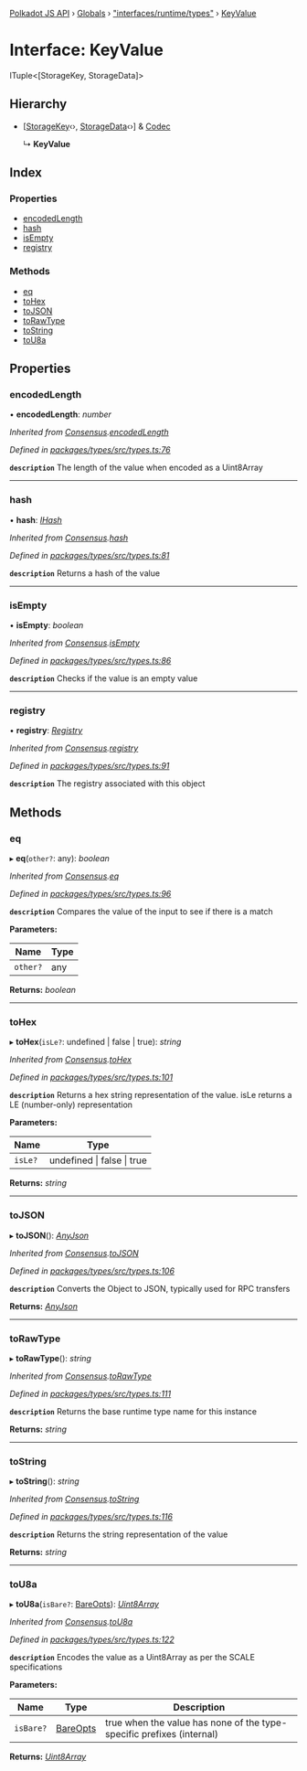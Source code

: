 [Polkadot JS API](../README.md) › [Globals](../globals.md) › ["interfaces/runtime/types"](../modules/_interfaces_runtime_types_.md) › [KeyValue](_interfaces_runtime_types_.keyvalue.md)

# Interface: KeyValue

ITuple<[StorageKey, StorageData]>

## Hierarchy

* [[StorageKey](../classes/_primitive_storagekey_.storagekey.md)‹›, [StorageData](../classes/_primitive_storagedata_.storagedata.md)‹›] & [Codec](_types_.codec.md)

  ↳ **KeyValue**

## Index

### Properties

* [encodedLength](_interfaces_runtime_types_.keyvalue.md#encodedlength)
* [hash](_interfaces_runtime_types_.keyvalue.md#hash)
* [isEmpty](_interfaces_runtime_types_.keyvalue.md#isempty)
* [registry](_interfaces_runtime_types_.keyvalue.md#registry)

### Methods

* [eq](_interfaces_runtime_types_.keyvalue.md#eq)
* [toHex](_interfaces_runtime_types_.keyvalue.md#tohex)
* [toJSON](_interfaces_runtime_types_.keyvalue.md#tojson)
* [toRawType](_interfaces_runtime_types_.keyvalue.md#torawtype)
* [toString](_interfaces_runtime_types_.keyvalue.md#tostring)
* [toU8a](_interfaces_runtime_types_.keyvalue.md#tou8a)

## Properties

###  encodedLength

• **encodedLength**: *number*

*Inherited from [Consensus](_interfaces_runtime_types_.consensus.md).[encodedLength](_interfaces_runtime_types_.consensus.md#encodedlength)*

*Defined in [packages/types/src/types.ts:76](https://github.com/polkadot-js/api/blob/854a520517/packages/types/src/types.ts#L76)*

**`description`** The length of the value when encoded as a Uint8Array

___

###  hash

• **hash**: *[IHash](_types_.ihash.md)*

*Inherited from [Consensus](_interfaces_runtime_types_.consensus.md).[hash](_interfaces_runtime_types_.consensus.md#hash)*

*Defined in [packages/types/src/types.ts:81](https://github.com/polkadot-js/api/blob/854a520517/packages/types/src/types.ts#L81)*

**`description`** Returns a hash of the value

___

###  isEmpty

• **isEmpty**: *boolean*

*Inherited from [Consensus](_interfaces_runtime_types_.consensus.md).[isEmpty](_interfaces_runtime_types_.consensus.md#isempty)*

*Defined in [packages/types/src/types.ts:86](https://github.com/polkadot-js/api/blob/854a520517/packages/types/src/types.ts#L86)*

**`description`** Checks if the value is an empty value

___

###  registry

• **registry**: *[Registry](_types_.registry.md)*

*Inherited from [Consensus](_interfaces_runtime_types_.consensus.md).[registry](_interfaces_runtime_types_.consensus.md#registry)*

*Defined in [packages/types/src/types.ts:91](https://github.com/polkadot-js/api/blob/854a520517/packages/types/src/types.ts#L91)*

**`description`** The registry associated with this object

## Methods

###  eq

▸ **eq**(`other?`: any): *boolean*

*Inherited from [Consensus](_interfaces_runtime_types_.consensus.md).[eq](_interfaces_runtime_types_.consensus.md#eq)*

*Defined in [packages/types/src/types.ts:96](https://github.com/polkadot-js/api/blob/854a520517/packages/types/src/types.ts#L96)*

**`description`** Compares the value of the input to see if there is a match

**Parameters:**

Name | Type |
------ | ------ |
`other?` | any |

**Returns:** *boolean*

___

###  toHex

▸ **toHex**(`isLe?`: undefined | false | true): *string*

*Inherited from [Consensus](_interfaces_runtime_types_.consensus.md).[toHex](_interfaces_runtime_types_.consensus.md#tohex)*

*Defined in [packages/types/src/types.ts:101](https://github.com/polkadot-js/api/blob/854a520517/packages/types/src/types.ts#L101)*

**`description`** Returns a hex string representation of the value. isLe returns a LE (number-only) representation

**Parameters:**

Name | Type |
------ | ------ |
`isLe?` | undefined &#124; false &#124; true |

**Returns:** *string*

___

###  toJSON

▸ **toJSON**(): *[AnyJson](../modules/_types_.md#anyjson)*

*Inherited from [Consensus](_interfaces_runtime_types_.consensus.md).[toJSON](_interfaces_runtime_types_.consensus.md#tojson)*

*Defined in [packages/types/src/types.ts:106](https://github.com/polkadot-js/api/blob/854a520517/packages/types/src/types.ts#L106)*

**`description`** Converts the Object to JSON, typically used for RPC transfers

**Returns:** *[AnyJson](../modules/_types_.md#anyjson)*

___

###  toRawType

▸ **toRawType**(): *string*

*Inherited from [Consensus](_interfaces_runtime_types_.consensus.md).[toRawType](_interfaces_runtime_types_.consensus.md#torawtype)*

*Defined in [packages/types/src/types.ts:111](https://github.com/polkadot-js/api/blob/854a520517/packages/types/src/types.ts#L111)*

**`description`** Returns the base runtime type name for this instance

**Returns:** *string*

___

###  toString

▸ **toString**(): *string*

*Inherited from [Consensus](_interfaces_runtime_types_.consensus.md).[toString](_interfaces_runtime_types_.consensus.md#tostring)*

*Defined in [packages/types/src/types.ts:116](https://github.com/polkadot-js/api/blob/854a520517/packages/types/src/types.ts#L116)*

**`description`** Returns the string representation of the value

**Returns:** *string*

___

###  toU8a

▸ **toU8a**(`isBare?`: [BareOpts](../modules/_types_.md#bareopts)): *[Uint8Array](../classes/_codec_raw_.raw.md#static-uint8array)*

*Inherited from [Consensus](_interfaces_runtime_types_.consensus.md).[toU8a](_interfaces_runtime_types_.consensus.md#tou8a)*

*Defined in [packages/types/src/types.ts:122](https://github.com/polkadot-js/api/blob/854a520517/packages/types/src/types.ts#L122)*

**`description`** Encodes the value as a Uint8Array as per the SCALE specifications

**Parameters:**

Name | Type | Description |
------ | ------ | ------ |
`isBare?` | [BareOpts](../modules/_types_.md#bareopts) | true when the value has none of the type-specific prefixes (internal)  |

**Returns:** *[Uint8Array](../classes/_codec_raw_.raw.md#static-uint8array)*
